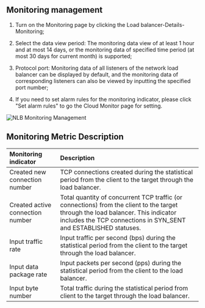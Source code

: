 ## Monitoring management

1. Turn on the Monitoring page by clicking the Load balancer-Details-Monitoring;

2. Select the data view period: The monitoring data view of at least 1 hour and at most 14 days, or the monitoring data of specified time period (at most 30 days for current month) is supported;

3. Protocol port: Monitoring data of all listeners of the network load balancer can be displayed by default, and the monitoring data of corresponding listeners can also be viewed by inputting the specified port number;

4. If you need to set alarm rules for the monitoring indicator, please click "Set alarm rules" to go the Cloud Monitor page for setting.

![NLB Monitoring Management](../../../../image/Networking/NLB/NLB-Monitor.png)

## Monitoring Metric Description

| Monitoring indicator	| Description	|
| :- | :- |
|Created new connection number	| TCP connections created during the statistical period from the client to the target through the load balancer.	|
|Created active connection number	| Total quantity of concurrent TCP traffic (or connections) from the client to the target through the load balancer. This indicator includes the TCP connections in SYN_SENT and ESTABLISHED statuses.	|
|Input traffic rate	| Input traffic per second (bps) during the statistical period from the client to the target through the load balancer.	|
|Input data package rate	| Input packets per second (pps) during the statistical period from the client to the load balancer.	|
|Input byte number	| Total traffic during the statistical period from client to the target through the load balancer.	|


